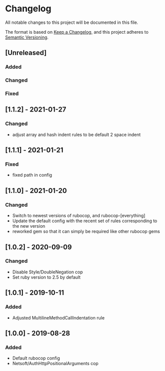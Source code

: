 # Changelog

All notable changes to this project will be documented in this file.

The format is based on [Keep a Changelog](https://keepachangelog.com/en/1.0.0/),
and this project adheres to [Semantic Versioning](https://semver.org/spec/v2.0.0.html).

## [Unreleased]
### Added
### Changed
### Fixed

## [1.1.2] - 2021-01-27
### Changed
- adjust array and hash indent rules to be default 2 space indent

## [1.1.1] - 2021-01-21
### Fixed
- fixed path in config

## [1.1.0] - 2021-01-20
### Changed
- Switch to newest versions of rubocop, and rubocop-[everything]
- Update the default config with the recent set of rules corresponding to the new version
- reworked gem so that it can simply be required like other rubocop gems

## [1.0.2] - 2020-09-09
### Changed
- Disable Style/DoubleNegation cop
- Set ruby version to 2.5 by default

## [1.0.1] - 2019-10-11
### Added
- Adjusted MultilineMethodCallIndentation rule

## [1.0.0] - 2019-08-28
### Added
- Default rubocop config
- Netsoft/AuthHttpPositionalArguments cop
